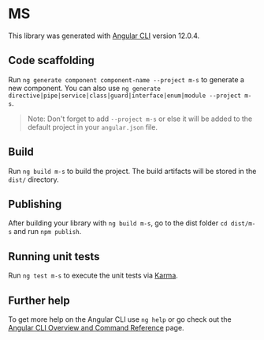 # MS

This library was generated with [Angular CLI](https://github.com/angular/angular-cli) version 12.0.4.

## Code scaffolding

Run `ng generate component component-name --project m-s` to generate a new component. You can also use `ng generate directive|pipe|service|class|guard|interface|enum|module --project m-s`.
> Note: Don't forget to add `--project m-s` or else it will be added to the default project in your `angular.json` file. 

## Build

Run `ng build m-s` to build the project. The build artifacts will be stored in the `dist/` directory.

## Publishing

After building your library with `ng build m-s`, go to the dist folder `cd dist/m-s` and run `npm publish`.

## Running unit tests

Run `ng test m-s` to execute the unit tests via [Karma](https://karma-runner.github.io).

## Further help

To get more help on the Angular CLI use `ng help` or go check out the [Angular CLI Overview and Command Reference](https://angular.io/cli) page.
